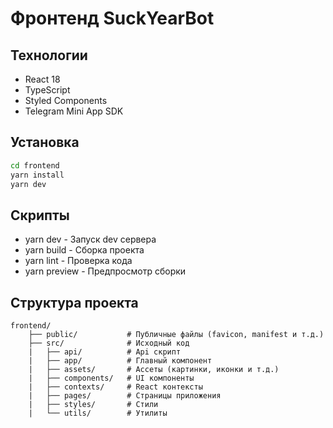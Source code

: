 # Фронтенд SuckYearBot

## Технологии
- React 18
- TypeScript
- Styled Components
- Telegram Mini App SDK

## Установка
```bash
cd frontend
yarn install
yarn dev
```
## Скрипты
- yarn dev - Запуск dev сервера
- yarn build - Сборка проекта
- yarn lint - Проверка кода
- yarn preview - Предпросмотр сборки

## Структура проекта
```
frontend/
    ├── public/           # Публичные файлы (favicon, manifest и т.д.)
    ├── src/              # Исходный код
    |   ├── api/          # Api скрипт
    |   ├── app/          # Главный компонент
    |   ├── assets/       # Ассеты (картинки, иконки и т.д.)
    |   ├── components/   # UI компоненты
    |   ├── contexts/     # React контексты
    |   ├── pages/        # Страницы приложения
    |   ├── styles/       # Стили
    |   └── utils/        # Утилиты
```
